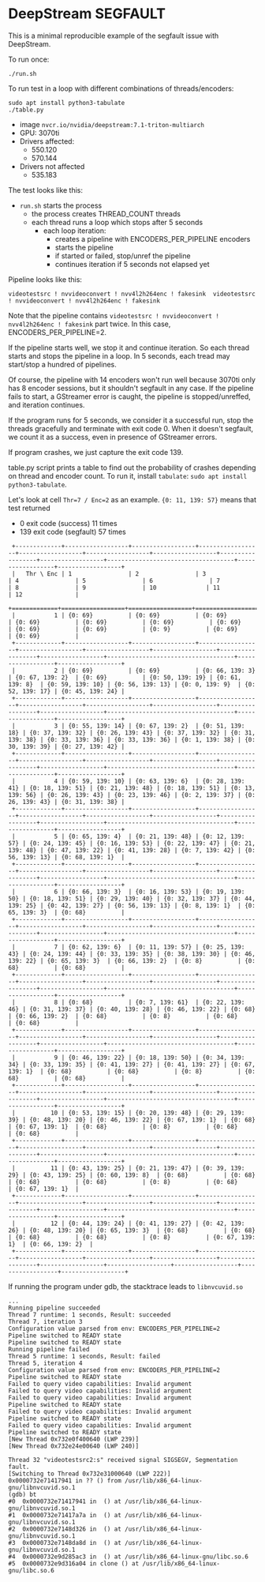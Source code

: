 # DeepStream SEGFAULT

This is a minimal reproducible example of the segfault issue with DeepStream.

To run once:

```
./run.sh
```

To run test in a loop with different combinations of threads/encoders:

```
sudo apt install python3-tabulate
./table.py
```

- image `nvcr.io/nvidia/deepstream:7.1-triton-multiarch`
- GPU: 3070ti
- Drivers affected:
  - 550.120
  - 570.144
- Drivers not affected
  - 535.183

The test looks like this:
- `run.sh` starts the process
    - the process creates THREAD_COUNT threads
    - each thread runs a loop which stops after 5 seconds
        - each loop iteration:
            - creates a pipeline with ENCODERS_PER_PIPELINE encoders
            - starts the pipeline
            - if started or failed, stop/unref the pipeline
            - continues iteration if 5 seconds not elapsed yet

Pipeline looks like this:

```
videotestsrc ! nvvideoconvert ! nvv4l2h264enc ! fakesink  videotestsrc ! nvvideoconvert ! nvv4l2h264enc ! fakesink
```

Note that the pipeline contains `videotestsrc ! nvvideoconvert ! nvv4l2h264enc ! fakesink` part twice. In this case, ENCODERS_PER_PIPELINE=2.

If the pipeline starts well, we stop it and continue iteration.
So each thread starts and stops the pipeline in a loop.
In 5 seconds, each tread may start/stop a hundred of pipelines.

Of course, the pipeline with 14 encoders won't run well because 3070ti only has 8 encoder sessions, but it shouldn't segfault in any case.
If the pipeline fails to start, a GStreamer error is caught, the pipeline is stopped/unreffed, and iteration continues.

If the program runs for 5 seconds, we consider it a successful run, stop the threads gracefully and terminate with exit code 0.
When it doesn't segfault, we count it as a success, even in presence of GStreamer errors.

If program crashes, we just capture the exit code 139.

table.py script prints a table to find out the probability of crashes depending on thread and encoder count. To run it, install `tabulate`: `sudo apt install python3-tabulate`.

Let's look at cell `Thr=7 / Enc=2` as an example. `{0: 11, 139: 57}` means that test returned
  - 0 exit code (success) 11 times
  - 139 exit code (segfault) 57 times

```
 +-------------+------------------+------------------+------------------+------------------+------------------+------------------+------------------+------------------+------------------------------------+------------------+------------------+
 |   Thr \ Enc | 1                | 2                | 3                | 4                | 5                | 6                | 7                | 8                | 9                | 10              | 11               | 12               |
 +=============+==================+==================+==================+==================+==================+==================+==================+==================+====================================+==================+==================+
 |           1 | {0: 69}          | {0: 69}          | {0: 69}          | {0: 69}          | {0: 69}          | {0: 69}          | {0: 69}          | {0: 69}          | {0: 69}          | {0: 9}          | {0: 69}          | {0: 69}          |
 +-------------+------------------+------------------+------------------+------------------+------------------+------------------+------------------+------------------+------------------------------------+------------------+------------------+
 |           2 | {0: 69}          | {0: 69}          | {0: 66, 139: 3}  | {0: 67, 139: 2}  | {0: 69}          | {0: 50, 139: 19} | {0: 61, 139: 8}  | {0: 59, 139: 10} | {0: 56, 139: 13} | {0: 0, 139: 9}  | {0: 52, 139: 17} | {0: 45, 139: 24} |
 +-------------+------------------+------------------+------------------+------------------+------------------+------------------+------------------+------------------+------------------------------------+------------------+------------------+
 |           3 | {0: 55, 139: 14} | {0: 67, 139: 2}  | {0: 51, 139: 18} | {0: 37, 139: 32} | {0: 26, 139: 43} | {0: 37, 139: 32} | {0: 31, 139: 38} | {0: 33, 139: 36} | {0: 33, 139: 36} | {0: 1, 139: 38} | {0: 30, 139: 39} | {0: 27, 139: 42} |
 +-------------+------------------+------------------+------------------+------------------+------------------+------------------+------------------+------------------+------------------------------------+------------------+------------------+
 |           4 | {0: 59, 139: 10} | {0: 63, 139: 6}  | {0: 28, 139: 41} | {0: 18, 139: 51} | {0: 21, 139: 48} | {0: 18, 139: 51} | {0: 13, 139: 56} | {0: 26, 139: 43} | {0: 23, 139: 46} | {0: 2, 139: 37} | {0: 26, 139: 43} | {0: 31, 139: 38} |
 +-------------+------------------+------------------+------------------+------------------+------------------+------------------+------------------+------------------+------------------------------------+------------------+------------------+
 |           5 | {0: 65, 139: 4}  | {0: 21, 139: 48} | {0: 12, 139: 57} | {0: 24, 139: 45} | {0: 16, 139: 53} | {0: 22, 139: 47} | {0: 21, 139: 48} | {0: 47, 139: 22} | {0: 41, 139: 28} | {0: 7, 139: 42} | {0: 56, 139: 13} | {0: 68, 139: 1}  |
 +-------------+------------------+------------------+------------------+------------------+------------------+------------------+------------------+------------------+------------------------------------+------------------+------------------+
 |           6 | {0: 66, 139: 3}  | {0: 16, 139: 53} | {0: 19, 139: 50} | {0: 18, 139: 51} | {0: 29, 139: 40} | {0: 32, 139: 37} | {0: 44, 139: 25} | {0: 42, 139: 27} | {0: 56, 139: 13} | {0: 8, 139: 1}  | {0: 65, 139: 3}  | {0: 68}          |
 +-------------+------------------+------------------+------------------+------------------+------------------+------------------+------------------+------------------+------------------------------------+------------------+------------------+
 |           7 | {0: 62, 139: 6}  | {0: 11, 139: 57} | {0: 25, 139: 43} | {0: 24, 139: 44} | {0: 33, 139: 35} | {0: 38, 139: 30} | {0: 46, 139: 22} | {0: 65, 139: 3}  | {0: 66, 139: 2}  | {0: 8}          | {0: 68}          | {0: 68}          |
 +-------------+------------------+------------------+------------------+------------------+------------------+------------------+------------------+------------------+------------------------------------+------------------+------------------+
 |           8 | {0: 68}          | {0: 7, 139: 61}  | {0: 22, 139: 46} | {0: 31, 139: 37} | {0: 40, 139: 28} | {0: 46, 139: 22} | {0: 68}          | {0: 66, 139: 2}  | {0: 68}          | {0: 8}          | {0: 68}          | {0: 68}          |
 +-------------+------------------+------------------+------------------+------------------+------------------+------------------+------------------+------------------+------------------------------------+------------------+------------------+
 |           9 | {0: 46, 139: 22} | {0: 18, 139: 50} | {0: 34, 139: 34} | {0: 33, 139: 35} | {0: 41, 139: 27} | {0: 41, 139: 27} | {0: 67, 139: 1}  | {0: 68}          | {0: 68}          | {0: 8}          | {0: 68}          | {0: 68}          |
 +-------------+------------------+------------------+------------------+------------------+------------------+------------------+------------------+------------------+------------------------------------+------------------+------------------+
 |          10 | {0: 53, 139: 15} | {0: 20, 139: 48} | {0: 29, 139: 39} | {0: 48, 139: 20} | {0: 46, 139: 22} | {0: 67, 139: 1}  | {0: 68}          | {0: 67, 139: 1}  | {0: 68}          | {0: 8}          | {0: 68}          | {0: 68}          |
 +-------------+------------------+------------------+------------------+------------------+------------------+------------------+------------------+------------------+------------------------------------+------------------+------------------+
 |          11 | {0: 43, 139: 25} | {0: 21, 139: 47} | {0: 39, 139: 29} | {0: 43, 139: 25} | {0: 60, 139: 8}  | {0: 68}          | {0: 68}          | {0: 68}          | {0: 68}          | {0: 8}          | {0: 68}          | {0: 67, 139: 1}  |
 +-------------+------------------+------------------+------------------+------------------+------------------+------------------+------------------+------------------+------------------------------------+------------------+------------------+
 |          12 | {0: 44, 139: 24} | {0: 41, 139: 27} | {0: 42, 139: 26} | {0: 48, 139: 20} | {0: 65, 139: 3}  | {0: 68}          | {0: 68}          | {0: 68}          | {0: 68}          | {0: 8}          | {0: 67, 139: 1}  | {0: 66, 139: 2}  |
 +-------------+------------------+------------------+------------------+------------------+------------------+------------------+------------------+------------------+------------------+------------------+------------------+------------------+
```

If running the program under gdb, the stacktrace leads to `libnvcuvid.so`

```
...
Running pipeline succeeded
Thread 7 runtime: 1 seconds, Result: succeeded
Thread 7, iteration 3
Configuration value parsed from env: ENCODERS_PER_PIPELINE=2
Pipeline switched to READY state
Pipeline switched to READY state
Running pipeline failed
Thread 5 runtime: 1 seconds, Result: failed
Thread 5, iteration 4
Configuration value parsed from env: ENCODERS_PER_PIPELINE=2
Pipeline switched to READY state
Failed to query video capabilities: Invalid argument
Failed to query video capabilities: Invalid argument
Failed to query video capabilities: Invalid argument
Pipeline switched to READY state
Failed to query video capabilities: Invalid argument
Pipeline switched to READY state
Failed to query video capabilities: Invalid argument
Pipeline switched to READY state
[New Thread 0x732e0f400640 (LWP 239)]
[New Thread 0x732e24e00640 (LWP 240)]

Thread 32 "videotestsrc2:s" received signal SIGSEGV, Segmentation fault.
[Switching to Thread 0x732e31000640 (LWP 222)]
0x0000732e71417941 in ?? () from /usr/lib/x86_64-linux-gnu/libnvcuvid.so.1
(gdb) bt
#0  0x0000732e71417941 in  () at /usr/lib/x86_64-linux-gnu/libnvcuvid.so.1
#1  0x0000732e71417a7a in  () at /usr/lib/x86_64-linux-gnu/libnvcuvid.so.1
#2  0x0000732e7148d326 in  () at /usr/lib/x86_64-linux-gnu/libnvcuvid.so.1
#3  0x0000732e7148da8d in  () at /usr/lib/x86_64-linux-gnu/libnvcuvid.so.1
#4  0x0000732e9d285ac3 in  () at /usr/lib/x86_64-linux-gnu/libc.so.6
#5  0x0000732e9d316a04 in clone () at /usr/lib/x86_64-linux-gnu/libc.so.6
```
